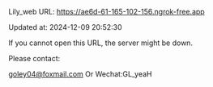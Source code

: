 Lily_web URL: https://ae6d-61-165-102-156.ngrok-free.app

Updated at: 2024-12-09 20:52:30

If you cannot open this URL, the server might be down.

Please contact: 

goley04@foxmail.com Or Wechat:GL_yeaH
